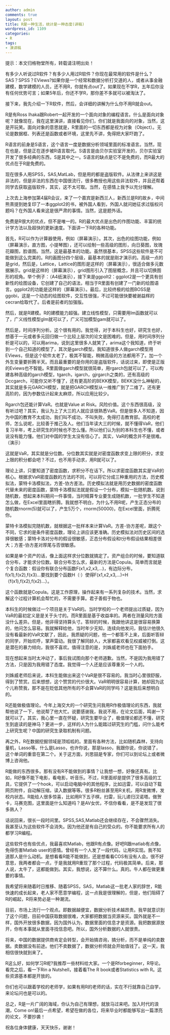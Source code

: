 ```yaml
---
author: admin
comments: true
layout: post
title: R是一种生活，统计是一种态度(讲稿)
wordpress_id: 1109
categories:
- R
tags:
- 演讲稿
---
```


提示：本文归格物堂所有，转载请注明出处！


有多少人听说过R软件？有多少人用过R软件？你现在最常用的软件是什么？SAS？SPSS？EViews?如果你是一个经常和数据分析打交道的人，或者从事金融建模，数学建模的人员，还不用R，你就有点out了。如果现在不学R，五年后你没有任何优势可言；如果5年后，你还不学R，那你差不多就可以被淘汰了。

接下来，我先介绍一下R软件，然后，会详细的讲解为什么你不用R就会out。

R是有Ross Ihaka跟Robert一起开发的一个面向对象的编程语言。什么是面向对象呢？就像现在，我在这里演讲，直接看见你们，你们就是我面向的对象，当然，这是开玩笑。面向对象的意思就是，R里面的一切东西都是视为对象（Object）。无论是数据框、列表还是函数或者环境，这里先不讲，免得把大家吓跑了。

R语言的前身是S语言，这个语言一度是数据分析领域里面的标准语言。当然，现在也是，但是正在逐步被R语言取代。S语言是由贝尔实验室开发的，贝尔实验室开发了很多经典的东西，S是其中之一。S语言的缺点是它不是免费的，而R最大的优点在于R是免费的。

现在很多人用SPSS，SAS,MatLab，但是用的都是盗版软件。从法律上来讲这是非法的，但是非法的东西在中国很流行，很多教授也用这些非法软件，并且还帮着同学去获取盗版软件，其实，这不太可取。当然，在感情上我予以充分理解。

上次去上海参加第4届R会议，来了一个嘉宾是新西兰人，新西兰是R的故乡，中间熊熹提到她复印了一本ggplot2的书，被外国人看到，外国人就问她征求过版权问题吗？在外国人看来这是很严肃的事情。当然，这是题外话。

免费是R很大的优点，但不是唯一的。R的最大优点是出色的作图功能、丰富的统计学方法以及超快的更新速度。下面讲一下R的各种功能。

首先，R可以作为计算器使用，例如（屏幕演示）。其次，出色的绘图功能，例如（屏幕演示，直方图，小提琴图），还可以绘制一些高级的图形，向日葵图，玫瑰花瓣图，脸谱图。当然，这是最基本的功能。虽然很基本，SPSS这些软件是不可能做到这么完美的。R的画图分四个层级，最基本的就是刚才演示的。高级一点的是grid，然后是，Lattice，Lattice的图形是这样的（屏幕演示），很适合做多元数据展示。grid是这样的（屏幕演示），grid图形引入了图层概念，并且可以切换图形的视角。举个例子：（A4纸演示），接下来是ggpolt2：ggplot2是一个更具有创新性的绘图设备，它创建了自己的语法，相当于R里面有创建了一门新的绘图语言。ggplot2的功能是这样的（屏幕演示）。最后，比较终极的绘图BOSS是ggobi，这是一个动态的绘图软件，交互性很强，不过可能很快要被谢益辉的cecran给取代了。后者是前者的加强版。

然后，就是R建模。R的建模能力超强。建立线性模型，只需要用lm函数就可以了，广义线性模型glm就可以了，广义可加模型gam就可以了。

然后是，时间序列分析。这个很有用的。我觉得，对于本科生也好，研究生也好，想基于一元或者多元回归做一个比较上层次的论文是困难的。但是，用时间序列分析是可以的，可以用arima，说到这里很多人就笑了，arima这个我知道，终于听到一个自己知道的模型了，其次是garch模型。我知道很多人做garch模型用EViews，但是这个软件太老了，极其不智能，稍微高级的方法都用不了。加一个外生变量要折腾半天。而且最重要的是你用的是盗版软件，话说过来，即使是正版的Eviews也不智能。R里面做garch模型就很简单，用rgarch包就可以了，可以构建各种高级的garch模型，tgarch，igarch，gjrgarch之类的，还有高级的Dccgarch，可能你又听不懂了，还有更高阶的BEKK模型，BEKK没什么神秘的，其实就是多元GARCH模型，就是把GARCH模型从一维推广到了二维了。还有更高阶的，因为参数估计起来太麻烦，所以应用比较少。

Rgarch包还能计算VaR。也就是Value at Risk。风险价值。这个东西很高级，没有听过吧？其实，我认为上了大三的人就应该很熟悉VaR。但是很多人不知道，因为中国的教育不太成功，我们叫不成功，不叫失败，免得打击教育部。高校的老师，怎么说呢，比较善于推己及人。他们当年读大三的时候，就不懂得VaR，他们复习半年，考上研究生的时候也不怎么懂。所以他们认为别的本科生也不懂，或者说没有能力懂。他们对中国的学生太没有信心了。其实，VaR的概念并不是很难。（演示）

这就是VaR，其实就是分位数。分位数其实就是对密度函数求变上限的积分，求变上限的积分都会吧？不过，也不用手动求，用R就可以了。

理论上讲，只要知道了密度函数，求积分不在话下。所以求密度函数其实是VaR的核心。根据求VaR密度函数的方法的不同，可以将它分成三种重用的方法，历史模拟法，蒙特卡洛模拟法，方差-协方差法。历史模拟法就是用历史数据的密度函数代替未来的密度函数，蒙特卡洛模拟法就是假设一个分布，模拟一批随机数。说到随机数，想起来本科期间一件事情，当时精算专业要生成随机数，一批学生不知道怎么做，在Excel里面瞎折腾。我就想不明白，为什么不用R呢，产生正态分布的随机数rnorm(5)就可以了，产生5万个，rnorm(50000)，在Excel里面，折腾死你。

蒙特卡洛模拟完随机数，就根据这一批样本来计算VaR。方差-协方差呢，跟这个不同，它求的是条件密度函数，理论上讲应该更准确。历史模拟法对历史区间的选择很敏感；蒙特卡洛对分布的假设很敏感，正态分布假设和t分布假设结果相差很大；方差-协方差对厚尾与否很敏感。

如果是单个资产的话，像上面这样求分位数就搞定了。资产组合的时候，要知道联合分布，才能求分位数。联合分布怎么求，最新的方法是Copula。简单而言就是个复合函数：假设你有联合分布函数F(x1,x2,x3,…)，有边际分布，f(x1),f(x2),f(x3)…要找到要个函数H（·）使得F(x1,x2,x3,…)=H（f(x1),f(x2),f(x2)…）。

这个函数就是Copula。这是工作原理，操作起来有一系列复杂的技术。当然，求解这个过程计算机会帮忙的，不需要手算。君子善假于物也。

本科生的时候做过一个项目是关于VaR的。当时学校的一个老师提出过质疑，因为VaR的最初定义是是关于头寸的。而R里面是基于收益率的。两者在测量风险方面没什么差异。但是，他非得坚持算头寸。答辩的时候，我跟他讲这是很容易换算的，他问怎么容易。我就解释给他，当时年少无知，连续向他发问，我估计他很久没有看最新的VaR文献了，因此，我质疑的问题，他一个都答不上来，后面听答辩的同学，开始欢呼，掌声雷动。我很了解同龄人，大家都喜欢看见权威被打倒。这是潜在的暴力倾向，我很不喜欢。值得注意的是，刘姝威老师也在下面拍手。

现在想起来当时太冲动了，事后我试图向那个老师道歉。当然，不是因为我用错了方法，只是因为我用错了态度。我觉得一个人还是应该尊重另一个人的。

刘姝威老师后来说，本科生能做出来这个VaR是很不容易的。我当时心里很舒服，得到了赞赏。后来想想，这个赞赏的代价很大。VaR明明很容易计算，她却因为这个儿称赞我，那不是在贬低其他所有的不会算VaR的同学吗？这是我后来想明白的。

R还能做极值理论。今年上海交大的一个研究生问我用R作极值理论的东西，我就帮他说了一下，他说帮了他大忙。说要感谢我，我说不用，在论文后面，鸣谢一下就可以了。其实，我心里一直在怀疑，研究生要毕业了，极值理论都还不懂，研究生到底读的是神马？更进一步，这样的人为什么能踏过研究生的门槛，问什么能考上研究生呢？中国的研究生录取机制有问题。

再之外，R在数据挖掘领域是顶呱呱的。里面有各种方法，比如随机森林，支持向量机，Lasso等。什么是Lasso，也许你说，那是lasso，我跟你说，你说错了，这个单词的重音在第二个。关于这方面，刘思喆是专家，你们可以到论坛上或者微博上咨询他。

R能做的东西很多。那有没有R不能做到的事情？让我想一想，好像还真有。比如，R好像不能下电影，看电影，听音乐。不过，R里面却是提供了很多高级的工具，它提供了一个hook，可以启动电脑中的其他程序，比如迅雷，可以自动下载网页附件，自动解压缩，读入数据等等。很多R粉丝甚至用R关机，用R发微博，发校内状态。R能给人很多惊喜，比如用R下五子棋，扫雷，玩儿递归汉诺塔。做贺卡，马赛克图，这里面是什么知道吗？是AV女优，不信你看看，是不是发现了很多熟人？

话说回来，很长一段时间里。SPSS,SAS,Matlab还会继续存在，不会骤然消失。我甚至认为这些软件不会消失。因为他还是有自己的受众的。你不能要求所有人的都学习R编程。

这些软件也有些优点，我最喜欢Matlab，他跟R有点像。好吧R跟matlab有点像，免得伤害Matlab user的感情。曾经有一个人发了一段代码，让用R实现。我不知道那人是什么动机。是想看看R能不能做到，还是想看看COS有没有人会。很不好意思，我两者都会一点，于是我就用R重现了那个过程，代码极其简单。后来，那人说，太牛了，这都能做到。其实，我想说，这不算什么。真的。牛人都在做更重要的事情。

我希望将来随着时日推移、随着SPSS，SAS，Matlab这一批老人家的辞世，R能快速的成长起来，老人家不愿意学编程，这一点我是很理解的，但是，他们阻碍了R的崛起，R将来势必是一种潮流。

目前，市场上流行一个观点。即数据越便宜，数据分析技术越昂贵。我早就意识到了这个问题，目前中国获取数据很难，大家都把数据当资源来买。国外就是不一样，国外开放很多数据，因为国外认为，数据里面的信息才是资源。我把数据源放开，你有本事就从里面寻找信息吧。所以，国外分析数据的人就很贵。

将来，中国的数据提供商肯定会转型，会开始搞咨询，搞分析，而不是单纯的卖数据。卖数据没有前途。他们不卖数据了，数据分析师就会开始值钱了。这一天，我相信很快就到来了。

R这么好，如何学习R呢?我推荐一些材料给大家。一个是Rforbeginner，R导论。看完之后，看一下Rin a Nutshell，接着看The R book或者Statistics with R。这些资源基本都是开放的。

你们也可以跟着学校的老师学，如果有用R的老师的话，实在不行就靠自己自学，来论坛问也是可以的。

总之，R是一片广阔的海域，你认为自己有理想，就放马过来吧。加入时代的浪潮，Come on!最后一点希望，希望在做的各位，将来毕业时都能够写出一篇漂亮的论文，不要抄袭！

祝各位身体健康，天天快乐，谢谢！
